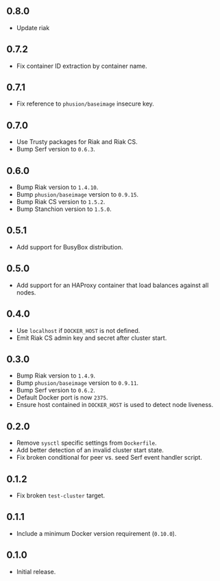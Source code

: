 ## 0.8.0

* Update riak

## 0.7.2

* Fix container ID extraction by container name.

## 0.7.1

* Fix reference to `phusion/baseimage` insecure key.

## 0.7.0

* Use Trusty packages for Riak and Riak CS.
* Bump Serf version to `0.6.3`.

## 0.6.0

* Bump Riak version to `1.4.10`.
* Bump `phusion/baseimage` version to `0.9.15`.
* Bump Riak CS version to `1.5.2`.
* Bump Stanchion version to `1.5.0`.

## 0.5.1

* Add support for BusyBox distribution.

## 0.5.0

* Add support for an HAProxy container that load balances against all nodes.

## 0.4.0

* Use `localhost` if `DOCKER_HOST` is not defined.
* Emit Riak CS admin key and secret after cluster start.

## 0.3.0

* Bump Riak version to `1.4.9`.
* Bump `phusion/baseimage` version to `0.9.11`.
* Bump Serf version to `0.6.2`.
* Default Docker port is now `2375`.
* Ensure host contained in `DOCKER_HOST` is used to detect node liveness.

## 0.2.0

* Remove `sysctl` specific settings from `Dockerfile`.
* Add better detection of an invalid cluster start state.
* Fix broken conditional for peer vs. seed Serf event handler script.

## 0.1.2

* Fix broken `test-cluster` target.

## 0.1.1

* Include a minimum Docker version requirement (`0.10.0`).

## 0.1.0

* Initial release.

